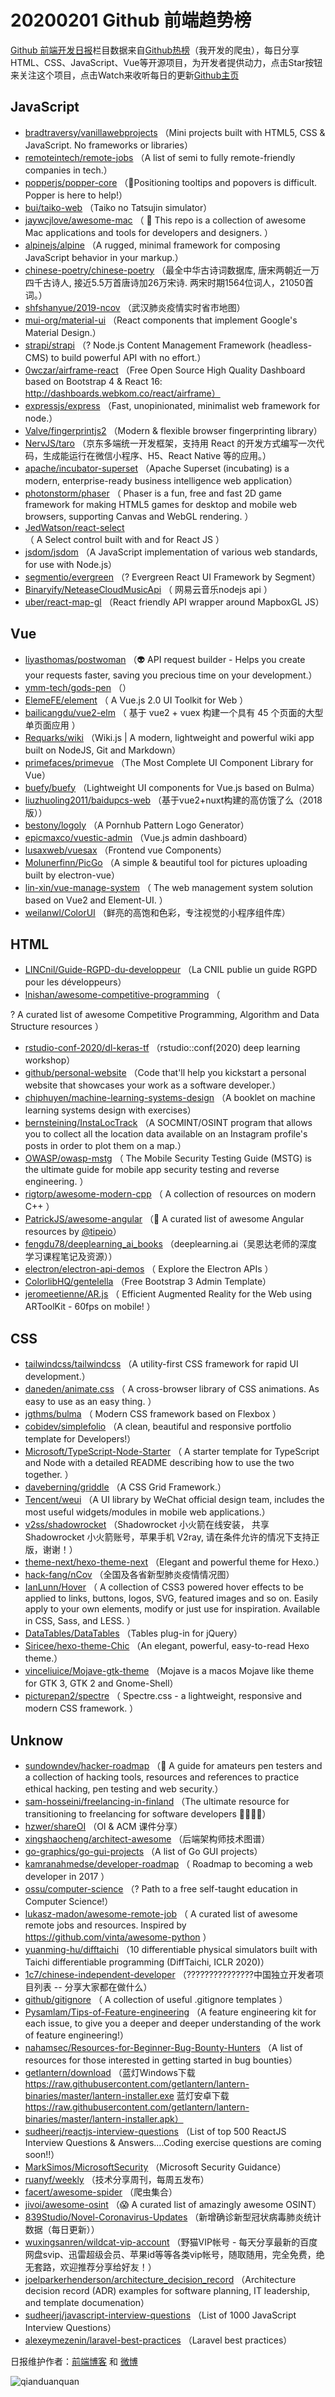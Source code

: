# 20200201 Github 前端趋势榜

[Github 前端开发日报](http://caibaojian.com/c/news)栏目数据来自[Github热榜](http://news.caibaojian.com/)（我开发的爬虫），每日分享HTML、CSS、JavaScript、Vue等开源项目，为开发者提供动力，点击Star按钮来关注这个项目，点击Watch来收听每日的更新[Github主页](https://github.com/kujian/githubTrending)
## JavaScript

* [bradtraversy/vanillawebprojects](https://github.com/bradtraversy/vanillawebprojects) （Mini projects built with HTML5, CSS &amp; JavaScript. No frameworks or libraries）
* [remoteintech/remote-jobs](https://github.com/remoteintech/remote-jobs) （A list of semi to fully remote-friendly companies in tech.）
* [popperjs/popper-core](https://github.com/popperjs/popper-core) （&#x1f37f;Positioning tooltips and popovers is difficult. Popper is here to help!）
* [bui/taiko-web](https://github.com/bui/taiko-web) （Taiko no Tatsujin simulator）
* [jaywcjlove/awesome-mac](https://github.com/jaywcjlove/awesome-mac) （
         This repo is a collection of awesome Mac applications and tools for developers and designers.
      ）
* [alpinejs/alpine](https://github.com/alpinejs/alpine) （A rugged, minimal framework for composing JavaScript behavior in your markup.）
* [chinese-poetry/chinese-poetry](https://github.com/chinese-poetry/chinese-poetry) （最全中华古诗词数据库, 唐宋两朝近一万四千古诗人, 接近5.5万首唐诗加26万宋诗. 两宋时期1564位词人，21050首词。）
* [shfshanyue/2019-ncov](https://github.com/shfshanyue/2019-ncov) （武汉肺炎疫情实时省市地图）
* [mui-org/material-ui](https://github.com/mui-org/material-ui) （React components that implement Google's Material Design.）
* [strapi/strapi](https://github.com/strapi/strapi) （? Node.js Content Management Framework (headless-CMS) to build powerful API with no effort.）
* [0wczar/airframe-react](https://github.com/0wczar/airframe-react) （Free Open Source High Quality Dashboard based on Bootstrap 4 &amp; React 16: http://dashboards.webkom.co/react/airframe）
* [expressjs/express](https://github.com/expressjs/express) （Fast, unopinionated, minimalist web framework for node.）
* [Valve/fingerprintjs2](https://github.com/Valve/fingerprintjs2) （Modern &amp; flexible browser fingerprinting library）
* [NervJS/taro](https://github.com/NervJS/taro) （京东多端统一开发框架，支持用 React 的开发方式编写一次代码，生成能运行在微信小程序、H5、React Native 等的应用。）
* [apache/incubator-superset](https://github.com/apache/incubator-superset) （Apache Superset (incubating) is a modern, enterprise-ready business intelligence web application）
* [photonstorm/phaser](https://github.com/photonstorm/phaser) （
        Phaser is a fun, free and fast 2D game framework for making HTML5 games for desktop and mobile web browsers, supporting Canvas and WebGL rendering.
      ）
* [JedWatson/react-select](https://github.com/JedWatson/react-select) （
        A Select control built with and for React JS
      ）
* [jsdom/jsdom](https://github.com/jsdom/jsdom) （A JavaScript implementation of various web standards, for use with Node.js）
* [segmentio/evergreen](https://github.com/segmentio/evergreen) （? Evergreen React UI Framework by Segment）
* [Binaryify/NeteaseCloudMusicApi](https://github.com/Binaryify/NeteaseCloudMusicApi) （
        网易云音乐nodejs api
      ）
* [uber/react-map-gl](https://github.com/uber/react-map-gl) （React friendly API wrapper around MapboxGL JS）

## Vue

* [liyasthomas/postwoman](https://github.com/liyasthomas/postwoman) （&#x1f47d; API request builder - Helps you create your requests faster, saving you precious time on your development.）
* [ymm-tech/gods-pen](https://github.com/ymm-tech/gods-pen) （）
* [ElemeFE/element](https://github.com/ElemeFE/element) （
        A Vue.js 2.0 UI Toolkit for Web
      ）
* [bailicangdu/vue2-elm](https://github.com/bailicangdu/vue2-elm) （
        基于 vue2 + vuex 构建一个具有 45 个页面的大型单页面应用
      ）
* [Requarks/wiki](https://github.com/Requarks/wiki) （Wiki.js | A modern, lightweight and powerful wiki app built on NodeJS, Git and Markdown）
* [primefaces/primevue](https://github.com/primefaces/primevue) （The Most Complete UI Component Library for Vue）
* [buefy/buefy](https://github.com/buefy/buefy) （Lightweight UI components for Vue.js based on Bulma）
* [liuzhuoling2011/baidupcs-web](https://github.com/liuzhuoling2011/baidupcs-web) （基于vue2+nuxt构建的高仿饿了么（2018版））
* [bestony/logoly](https://github.com/bestony/logoly) （A Pornhub Pattern Logo Generator）
* [epicmaxco/vuestic-admin](https://github.com/epicmaxco/vuestic-admin) （Vue.js admin dashboard）
* [lusaxweb/vuesax](https://github.com/lusaxweb/vuesax) （Frontend vue Components）
* [Molunerfinn/PicGo](https://github.com/Molunerfinn/PicGo) （A simple &amp; beautiful tool for pictures uploading built by electron-vue）
* [lin-xin/vue-manage-system](https://github.com/lin-xin/vue-manage-system) （
        The web management system solution based on Vue2 and Element-UI.
      ）
* [weilanwl/ColorUI](https://github.com/weilanwl/ColorUI) （鲜亮的高饱和色彩，专注视觉的小程序组件库）

## HTML

* [LINCnil/Guide-RGPD-du-developpeur](https://github.com/LINCnil/Guide-RGPD-du-developpeur) （La CNIL publie un guide RGPD pour les développeurs）
* [lnishan/awesome-competitive-programming](https://github.com/lnishan/awesome-competitive-programming) （
        
? A curated list of awesome Competitive Programming, Algorithm and Data Structure resources
      ）
* [rstudio-conf-2020/dl-keras-tf](https://github.com/rstudio-conf-2020/dl-keras-tf) （rstudio::conf(2020) deep learning workshop）
* [github/personal-website](https://github.com/github/personal-website) （Code that'll help you kickstart a personal website that showcases your work as a software developer.）
* [chiphuyen/machine-learning-systems-design](https://github.com/chiphuyen/machine-learning-systems-design) （A booklet on machine learning systems design with exercises）
* [bernsteining/InstaLocTrack](https://github.com/bernsteining/InstaLocTrack) （A SOCMINT/OSINT program that allows you to collect all the location data available on an Instagram profile's posts in order to plot them on a map.）
* [OWASP/owasp-mstg](https://github.com/OWASP/owasp-mstg) （
         The Mobile Security Testing Guide (MSTG) is the ultimate guide for mobile app security testing and reverse engineering.
      ）
* [rigtorp/awesome-modern-cpp](https://github.com/rigtorp/awesome-modern-cpp) （
        A collection of resources on modern C++
      ）
* [PatrickJS/awesome-angular](https://github.com/PatrickJS/awesome-angular) （&#x1f4c4; A curated list of awesome Angular resources by <a class="user-mention" href="https://github.com/tipeio">@tipeio</a>）
* [fengdu78/deeplearning_ai_books](https://github.com/fengdu78/deeplearning_ai_books) （deeplearning.ai（吴恩达老师的深度学习课程笔记及资源））
* [electron/electron-api-demos](https://github.com/electron/electron-api-demos) （
        Explore the Electron APIs
      ）
* [ColorlibHQ/gentelella](https://github.com/ColorlibHQ/gentelella) （Free Bootstrap 3 Admin Template）
* [jeromeetienne/AR.js](https://github.com/jeromeetienne/AR.js) （
        Efficient Augmented Reality for the Web using ARToolKit - 60fps on mobile!
      ）

## CSS

* [tailwindcss/tailwindcss](https://github.com/tailwindcss/tailwindcss) （A utility-first CSS framework for rapid UI development.）
* [daneden/animate.css](https://github.com/daneden/animate.css) （
        A cross-browser library of CSS animations. As easy to use as an easy thing.
      ）
* [jgthms/bulma](https://github.com/jgthms/bulma) （
        Modern CSS framework based on Flexbox
      ）
* [cobidev/simplefolio](https://github.com/cobidev/simplefolio) （A clean, beautiful and responsive portfolio template for Developers!）
* [Microsoft/TypeScript-Node-Starter](https://github.com/Microsoft/TypeScript-Node-Starter) （
        A starter template for TypeScript and Node with a detailed README describing how to use the two together.
      ）
* [daveberning/griddle](https://github.com/daveberning/griddle) （A CSS Grid Framework.）
* [Tencent/weui](https://github.com/Tencent/weui) （A UI library by WeChat official design team, includes the most useful widgets/modules in mobile web applications.）
* [v2ss/shadowrocket](https://github.com/v2ss/shadowrocket) （Shadowrocket 小火箭在线安装， 共享Shadowrocket 小火箭账号，苹果手机 V2ray, 请在条件允许的情况下支持正版，谢谢！）
* [theme-next/hexo-theme-next](https://github.com/theme-next/hexo-theme-next) （Elegant and powerful theme for Hexo.）
* [hack-fang/nCov](https://github.com/hack-fang/nCov) （全国及各省新型肺炎疫情情况图）
* [IanLunn/Hover](https://github.com/IanLunn/Hover) （
        A collection of CSS3 powered hover effects to be applied to links, buttons, logos, SVG, featured images and so on. Easily apply to your own elements, modify or just use for inspiration. Available in CSS, Sass, and LESS.
      ）
* [DataTables/DataTables](https://github.com/DataTables/DataTables) （Tables plug-in for jQuery）
* [Siricee/hexo-theme-Chic](https://github.com/Siricee/hexo-theme-Chic) （An elegant, powerful, easy-to-read Hexo theme.）
* [vinceliuice/Mojave-gtk-theme](https://github.com/vinceliuice/Mojave-gtk-theme) （Mojave is a macos Mojave like theme for GTK 3, GTK 2 and Gnome-Shell）
* [picturepan2/spectre](https://github.com/picturepan2/spectre) （
        Spectre.css - a lightweight, responsive and modern CSS framework.
      ）

## Unknow

* [sundowndev/hacker-roadmap](https://github.com/sundowndev/hacker-roadmap) （&#x1f4cc; A guide for amateurs pen testers and a collection of hacking tools, resources and references to practice ethical hacking, pen testing and web security.）
* [sam-hosseini/freelancing-in-finland](https://github.com/sam-hosseini/freelancing-in-finland) （The ultimate resource for transitioning to freelancing for software developers &#x1f469;‍&#x1f4bb;&#x1f1eb;&#x1f1ee;）
* [hzwer/shareOI](https://github.com/hzwer/shareOI) （OI &amp; ACM 课件分享）
* [xingshaocheng/architect-awesome](https://github.com/xingshaocheng/architect-awesome) （后端架构师技术图谱）
* [go-graphics/go-gui-projects](https://github.com/go-graphics/go-gui-projects) （A list of Go GUI projects）
* [kamranahmedse/developer-roadmap](https://github.com/kamranahmedse/developer-roadmap) （
        Roadmap to becoming a web developer in 2017
      ）
* [ossu/computer-science](https://github.com/ossu/computer-science) （? Path to a free self-taught education in Computer Science!）
* [lukasz-madon/awesome-remote-job](https://github.com/lukasz-madon/awesome-remote-job) （
        A curated list of awesome remote jobs and resources. Inspired by <a href="https://github.com/vinta/awesome-python">https://github.com/vinta/awesome-python</a>
      ）
* [yuanming-hu/difftaichi](https://github.com/yuanming-hu/difftaichi) （10 differentiable physical simulators built with Taichi differentiable programming (DiffTaichi, ICLR 2020)）
* [1c7/chinese-independent-developer](https://github.com/1c7/chinese-independent-developer) （??‍???‍???‍???‍???‍?中国独立开发者项目列表 -- 分享大家都在做什么）
* [github/gitignore](https://github.com/github/gitignore) （
        A collection of useful .gitignore templates
      ）
* [Pysamlam/Tips-of-Feature-engineering](https://github.com/Pysamlam/Tips-of-Feature-engineering) （A feature engineering kit for each issue, to give you a deeper and deeper understanding of the work of feature engineering!）
* [nahamsec/Resources-for-Beginner-Bug-Bounty-Hunters](https://github.com/nahamsec/Resources-for-Beginner-Bug-Bounty-Hunters) （A list of resources for those interested in getting started in bug bounties）
* [getlantern/download](https://github.com/getlantern/download) （蓝灯Windows下载 https://raw.githubusercontent.com/getlantern/lantern-binaries/master/lantern-installer.exe 蓝灯安卓下载 https://raw.githubusercontent.com/getlantern/lantern-binaries/master/lantern-installer.apk）
* [sudheerj/reactjs-interview-questions](https://github.com/sudheerj/reactjs-interview-questions) （List of top 500 ReactJS Interview Questions &amp; Answers....Coding exercise questions are coming soon!!）
* [MarkSimos/MicrosoftSecurity](https://github.com/MarkSimos/MicrosoftSecurity) （Microsoft Security Guidance）
* [ruanyf/weekly](https://github.com/ruanyf/weekly) （技术分享周刊，每周五发布）
* [facert/awesome-spider](https://github.com/facert/awesome-spider) （爬虫集合）
* [jivoi/awesome-osint](https://github.com/jivoi/awesome-osint) （&#x1f631; A curated list of amazingly awesome OSINT）
* [839Studio/Novel-Coronavirus-Updates](https://github.com/839Studio/Novel-Coronavirus-Updates) （新增确诊新型冠状病毒肺炎统计数据（每日更新））
* [wuxingsanren/wildcat-vip-account](https://github.com/wuxingsanren/wildcat-vip-account) （野猫VIP帐号 - 每天分享最新的百度网盘svip、迅雷超级会员、苹果id等等各类vip帐号，随取随用，完全免费，绝无套路，欢迎推荐分享给好友！）
* [joelparkerhenderson/architecture_decision_record](https://github.com/joelparkerhenderson/architecture_decision_record) （Architecture decision record (ADR) examples for software planning, IT leadership, and template documenation）
* [sudheerj/javascript-interview-questions](https://github.com/sudheerj/javascript-interview-questions) （List of 1000 JavaScript Interview Questions）
* [alexeymezenin/laravel-best-practices](https://github.com/alexeymezenin/laravel-best-practices) （Laravel best practices）


日报维护作者：[前端博客](http://caibaojian.com/) 和 [微博](http://caibaojian.com/go/weibo)

![qianduanquan](https://user-images.githubusercontent.com/3055447/38468989-651132ac-3b80-11e8-8e6b-15122322a9d7.png)